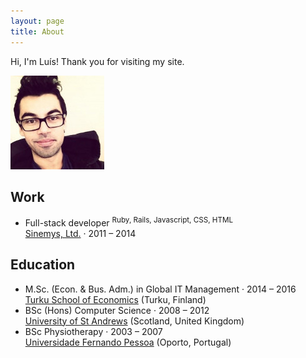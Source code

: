```yaml
---
layout: page
title: About
---
```


<p class="message">
  Hi, I'm Luís! Thank you for visiting my site.
</p>

![Luís Ramalho](/assets/luisramalho.jpeg)

## Work

* Full-stack developer <sup>Ruby, Rails, Javascript, CSS, HTML</sup><br/>[Sinemys, Ltd.](http://www.sinemys.com) · 2011 – 2014

## Education

* M.Sc. (Econ. & Bus. Adm.) in Global IT Management · 2014 – 2016<br/>
  [Turku School of Economics](http://www.utu.fi/en/units/tse/Pages/home.aspx) (Turku, Finland)
* BSc (Hons) Computer Science · 2008 – 2012<br/>
  [University of St Andrews](http://www.st-andrews.ac.uk/) (Scotland, United Kingdom)
* BSc Physiotherapy · 2003 – 2007<br/>
  [Universidade Fernando Pessoa](http://www.ufp.pt) (Oporto, Portugal)

